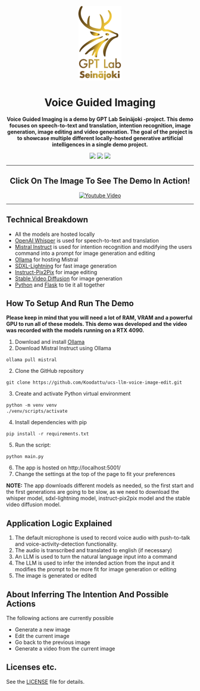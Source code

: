 <div align="center">

<img src="https://raw.githubusercontent.com/Koodattu/ucs-llm-voice-image-edit/main/assets/gls.png" style="height: 200px;" />
    
</div>

<h1 align="center">Voice Guided Imaging</h1>

<div align="center">

**Voice Guided Imaging is a demo by GPT Lab Seinäjoki -project. This demo focuses on speech-to-text and translation, intention recognition, image generation, image editing and video generation. The goal of the project is to showcase multiple different locally-hosted generative artificial intelligences in a single demo project.**

</div>

<div align="center">

<a target="_blank" href="https://epliitto.fi/en/" style="background:none;text-decoration: none;">
    <img src="https://epliitto.fi/wp-content/uploads/2020/12/EPLiitto_merkki_vari.png" style="height: 50px;" />
</a>
<a target="_blank" href="https://gpt-lab.eu/" style="background:none;text-decoration: none;">
    <img src="https://gpt-lab.eu/wp-content/uploads/2023/08/cropped-cropped-GPTlab_logo1-2-1.png" style="height: 50px;" />
</a>
<a target="_blank" href="https://www.ucs.fi/en/front-page/" style="background:none;text-decoration: none;">
    <img src="https://www.ucs.fi/wp-content/themes/ucs/documents/UCS-LOGOPAKETTI/Pysty/JPG-PNG/ucs_logo_pysty_musta.jpg" style="height: 50px;" />
</a>

---

## Click On The Image To See The Demo In Action!
[![Youtube Video](https://img.youtube.com/vi/iz3YnmFWz6s/0.jpg)](https://www.youtube.com/watch?v=iz3YnmFWz6s)

</div>

---

## Technical Breakdown
- All the models are hosted locally
- [OpenAI Whisper](https://github.com/openai/whisper) is used for speech-to-text and translation
- [Mistral Instruct](https://huggingface.co/mistralai/Mistral-7B-Instruct-v0.3) is used for intention recognition and modifying the users command into a prompt for image generation and editing
- [Ollama](https://ollama.com/) for hosting Mistral
- [SDXL-Lightning](https://huggingface.co/ByteDance/SDXL-Lightning) for fast image generation
- [Instruct-Pix2Pix](https://huggingface.co/timbrooks/instruct-pix2pix) for image editing
- [Stable Video Diffusion](https://huggingface.co/stabilityai/stable-video-diffusion-img2vid-xt-1-1) for image generation
- [Python](https://www.python.org/) and [Flask](https://flask.palletsprojects.com/en/3.0.x/) to tie it all together

## How To Setup And Run The Demo

**Please keep in mind that you will need a lot of RAM, VRAM and a powerful GPU to run all of these models. This demo was developed and the video was recorded with the models running on a RTX 4090.**

1. Download and install [Ollama](https://ollama.com/)
2. Download Mistral Instruct using Ollama
```
ollama pull mistral
```
2. Clone the GitHub repository
```
git clone https://github.com/Koodattu/ucs-llm-voice-image-edit.git
```
3. Create and activate Python virtual environment
```
python -m venv venv
./venv/scripts/activate
```
4. Install dependencies with pip
```
pip install -r requirements.txt
```
5. Run the script:
```
python main.py
```
6. The app is hosted on http://localhost:5001/
7. Change the settings at the top of the page to fit your preferences

**NOTE:** The app downloads different models as needed, so the first start and the first generations are going to be slow, as we need to download the whisper model, sdxl-lightning model, instruct-pix2pix model and the stable video diffusion model.

## Application Logic Explained
1. The default microphone is used to record voice audio with push-to-talk and voice-activity-detection functionality.
2. The audio is transcribed and translated to english (if necessary)
3. An LLM is used to turn the natural language input into a command
4. The LLM is used to infer the intended action from the input and it modifies the prompt to be more fit for image generation or editing
6. The image is generated or edited

## About Inferring The Intention And Possible Actions
The following actions are currently possible
- Generate a new image
- Edit the current image
- Go back to the previous image
- Generate a video from the current image

## Licenses etc.
See the [LICENSE](https://github.com/GPT-Laboratory/voice-guided-imaging/blob/main/LICENSE) file for details.
